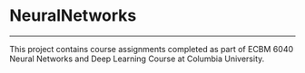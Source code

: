 # NeuralNetworks
----------------

This project contains course assignments completed as part of ECBM 6040 Neural
Networks and Deep Learning Course at Columbia University.
